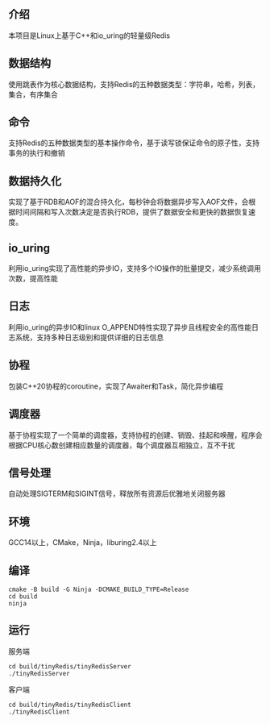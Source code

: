 ## 介绍

本项目是Linux上基于C++和io_uring的轻量级Redis

## 数据结构

使用跳表作为核心数据结构，支持Redis的五种数据类型：字符串，哈希，列表，集合，有序集合

## 命令

支持Redis的五种数据类型的基本操作命令，基于读写锁保证命令的原子性，支持事务的执行和撤销

## 数据持久化

实现了基于RDB和AOF的混合持久化，每秒钟会将数据异步写入AOF文件，会根据时间间隔和写入次数决定是否执行RDB，提供了数据安全和更快的数据恢复速度。

## io_uring

利用io_uring实现了高性能的异步IO，支持多个IO操作的批量提交，减少系统调用次数，提高性能

## 日志

利用io_uring的异步IO和linux O_APPEND特性实现了异步且线程安全的高性能日志系统，支持多种日志级别和提供详细的日志信息

## 协程

包装C++20协程的coroutine，实现了Awaiter和Task，简化异步编程

## 调度器

基于协程实现了一个简单的调度器，支持协程的创建、销毁、挂起和唤醒，程序会根据CPU核心数创建相应数量的调度器，每个调度器互相独立，互不干扰

## 信号处理

自动处理SIGTERM和SIGINT信号，释放所有资源后优雅地关闭服务器

## 环境

GCC14以上，CMake，Ninja，liburing2.4以上

## 编译

```shell 
cmake -B build -G Ninja -DCMAKE_BUILD_TYPE=Release
cd build
ninja
```

## 运行

服务端

```shell
cd build/tinyRedis/tinyRedisServer
./tinyRedisServer
```

客户端

```shell
cd build/tinyRedis/tinyRedisClient
./tinyRedisClient
```

